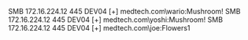 SMB         172.16.224.12   445    DEV04            [+] medtech.com\wario:Mushroom! 
SMB         172.16.224.12   445    DEV04            [+] medtech.com\yoshi:Mushroom!
SMB         172.16.224.12   445    DEV04            [+] medtech.com\joe:Flowers1